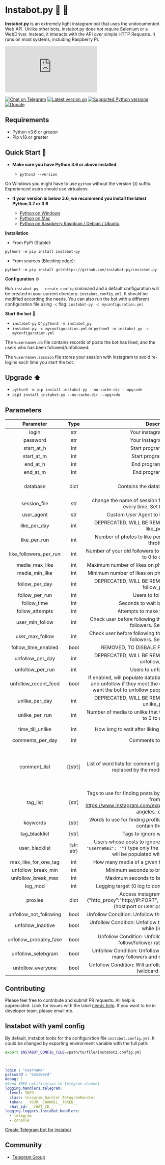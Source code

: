 # Instabot.py 🤖 🌟

**Instabot.py** is an extremely light instagram bot that uses the undocumented Web API. Unlike other bots, Instabot.py does _not_ require Selenium or a WebDriver. Instead, it interacts with the API over simple HTTP Requests. It runs on most systems, including Raspberry Pi.

[![Run on Repl.it](https://repl.it/badge/github/instabot-py/instabot.py)](https://repl.it/github/instabot-py/instabot.py)

[![Chat on Telegram](https://img.shields.io/badge/Chat%20on-Telegram-brightgreen.svg)](https://t.me/joinchat/DYKH-0G_8hsDDoN_iE8ZlA)
[![Latest version on](https://badge.fury.io/py/instabot-py.svg)](https://badge.fury.io/py/instabot-py)
[![Supported Python versions](https://img.shields.io/pypi/pyversions/instabot-py.svg)](https://pypi.org/project/instabot-py/)
[![Donate](https://img.shields.io/badge/PayPal-Donate%20to%20Author-blue.svg)](https://www.paypal.com/cgi-bin/webscr?cmd=_donations&business=7BMM6JGE73322&lc=US)
<!-- [![Travis Pipelines build status](https://img.shields.io/travis/com/yurilaaziz/instabot-py.svg)](https://travis-ci.com/yurilaaziz/instabot-py/) -->

## Requirements

- Python v3.6 or greater
- Pip v18 or greater

## Quick Start 🚀

- **Make sure you have Python 3.6 or above installed**

  - `python3 --version`

On Windows you might have to use `python` without the version (`3`) suffix. Experienced users should use virtualenv.

- **If your version is below 3.6, we recommend you install the latest Python 3.7 or 3.8**

  - [Python on Windows](https://github.com/instabot-py/instabot.py/wiki/Installing-Python-on-Windows)
  - [Python on Mac](https://github.com/instabot-py/instabot.py/wiki/Installing-Python-3.7-on-macOS)
  - [Python on Raspberry Raspbian / Debian / Ubuntu](https://github.com/instabot-py/instabot.py/wiki/Installing-Python-3.7-on-Raspberry-Pi)

**Installation**

- From PyPi (Stable):

```
python3 -m pip install instabot-py
```
- From sources (Bleeding edge):

```
python3 -m pip install git+https://github.com/instabot-py/instabot.py
```
**Configuration** ⚙️

Run `instabot-py --create-config` command and a default configuration will be created in your current directory: `instabot.config.yml`. It should be modified according the needs.
You can also run the bot with a different configuration file using `-c` flag: `instabot-py -c myconfiguration.yml`

**Start the bot** 🏁

  - `instabot-py` or `python3 -m instabot_py`
  - `instabot-py -c myconfiguration.yml` or `python3 -m instabot_py -c myconfiguration.yml`


The `%username%.db` file contains records of posts the bot has liked, and the users who has been followed/unfollowed.

The `%username%.session` file stores your session with Instagram to avoid re-logins each time you start the bot.

## Upgrade ⬆️

- `python3 -m pip install instabot-py --no-cache-dir --upgrade`
- `pip3 install instabot-py --no-cache-dir --upgrade`


## Parameters
| Parameter            | Type|                Description                           |        Default value             |
|:--------------------:|:---:|:----------------------------------------------------:|:--------------------------------:|
| login                | str | Your instagram username                              |      |
| password             | str | Your instagram password                              |      |
| start\_at\_h         | int | Start program at the hour                            | 0    |
| start\_at\_m         | int | Start program at the min                             | 0    |
| end\_at\_h           | int | End program at the hour                              | 23   |
| end\_at\_m           | int | End program at the min                               | 59   |
| database             | dict| Contains the database configuration                  | {"type": "sql", "connection_string": "sqlite:///{{login}}.db"}   |
| session\_file        | str | change the name of session file so to avoid having to login every time. Set False to disable. | "username.session"   |
| user_agent           | str | Custom User Agent to look like a real browser        | None |
| like_per_day         | int | DEPRECATED, WILL BE REMOVED SOON, REPLACED BY like_per_run |  |
| like_per_run         | int | Number of photos to like per day (over 1000 may cause throttling) | 296 |
| like_followers_per_run | int | Number of your old followers to like their last photo per day (set to 0 to disable) | 0 |
| media_max_like       | int | Maximum number of likes on photos to like (set to 0 to disable) | 0    |
| media_min_like       | int | Minimum number of likes on photos to like (set to 0 to disable) | 0    |
| follow_per_day       | int | DEPRECATED, WILL BE REMOVED SOON, REPLACED BY follow_per_run                              | 0    |
| follow_per_run       | int | Users to follow per day                              | 156    |
| follow_time          | int | Seconds to wait before unfollowing                   | 5 * 60 * 60 |
| follow_attempts      | int | Attempts to make to follow someone                   | 10 |
| user_min_follow      | int | Check user before following them if they have X minimum of followers. Set 0 to disable                   | 0 |
| user_max_follow      | int | Check user before following them if they have X maximum of followers. Set 0 to disable                   | 0 |
| follow_time_enabled  | bool| REMOVED, TO DISBALE Follow_time, just set it to 0  | -- |
| unfollow_per_day     | int | DEPRECATED, WILL BE REMOVED SOON, REPLACED BY unfollow_per_run                            | 0    |
| unfollow_per_run     | int | Users to unfollow per day                            | 199    |
| unfollow_recent_feed | bool| If enabled, will populate database with users from recent feed and unfollow if they meet the conditions. Disable if you only want the bot to unfollow people it has previously followed. | True |
| unlike_per_day     | int | DEPRECATED, WILL BE REMOVED SOON, REPLACED BY unlike_per_run                          | 0    |
| unlike_per_run     | int | Number of media to unlike that the bot has previously liked. Set to 0 to disable.                           | 0    |
| time_till_unlike     | int | How long to wait after liking media before unliking them. | 3 * 24 * 60 * 60 (3 days) |
| comments_per_day     | int | Comments to post per day                             | 0    |
| comment_list         | [[str]] | List of word lists for comment generation. @username@ will be replaced by the media owner's username     | [['this', 'your'], ['photo', 'picture', 'pic', 'shot'], ['is', 'looks', 'is really'], ['great', 'super', 'good'], ['.', '...', '!', '!!']] |
| tag_list             | [str] | Tags to use for finding posts by hasthag or location(l:locationid from e.g. https://www.instagram.com/explore/locations/212999109/los-angeles-california/)                     | ['cat', 'car', 'dog', 'l:212999109'] |
| keywords             | [str] | Words to use for finding profiles with username or biography contain these words | [] |
| tag_blacklist        | [str] | Tags to ignore when liking posts                   | [] |
| user_blacklist       | {str: str} | Users whose posts to ignore. Example: `{"username": "", "username2": ""}` type only the key and leave value empty -- it will be populated with userids on startup.                | {} |
| max_like_for_one_tag | int | How many media of a given tag to like at once (out of 21) | 5 |
| unfollow_break_min   | int | Minimum seconds to break between unfollows           | 15 |
| unfollow_break_max   | int | Maximum seconds to break between unfollows           | 30 |
| log_mod              | int | Logging target (0 log to console, 1 log to file, 2 no log.) | 0 |
| proxies              | dict | Access instagram through a proxy. {"http_proxy":"http://IP:PORT", "https_proxy":"http://IP:PORT"} (host:port or user:password@host:port) | |
| unfollow_not_following   | bool | Unfollow Condition: Unfollow those who do not follow you back | True |
| unfollow_inactive   | bool | Unfollow Condition: Unfollow those who have not posted in a while (inactive) | True |
| unfollow_probably_fake  | bool | Unfollow Condition: Unfollow accounts which skewed follow/follower ratio (probably fake) | True |
| unfollow_selebgram  | bool | Unfollow Condition: Unfollow (celebrity) accounts with too many followers and not enough following | False |
| unfollow_everyone  | bool | Unfollow Condition: Will unfollow everyone in unfollow queue (wildcard condition) | False |

## Contributing
Please feel free to contribute and submit PR requests. All help is appreciated. Look for issues with the label [needs help](https://github.com/instabot-py/instabot.py/labels/needs%20help). If you want to be in developer team, please email me.

## Instabot with yaml config
By default, instabot looks for the configuration file `instabot.config.yml`.
 It could be changed by exporting environment variable with the full path:
````bash
export INSTABOT_CONFIG_FILE=/path/to/file/instabot2.config.yml
````


```yaml

---
login : "username"
password : "password"
debug: 1
#Send INFO notification to Telegram channel 
logging.handlers.telegram:
  level: INFO
  class: telegram_handler.TelegramHandler
  token: __YOUR__CHANNEL__TOKEN__
  chat_id: __CHAT_ID__
logging.loggers.InstaBot.handlers:
  - telegram
  - console
```

[Create Telegram bot for instabot](https://core.telegram.org/bots#3-how-do-i-create-a-bot)

## Community

- [Telegram Group](https://t.me/joinchat/DYKH-0G_8hsDDoN_iE8ZlA)

